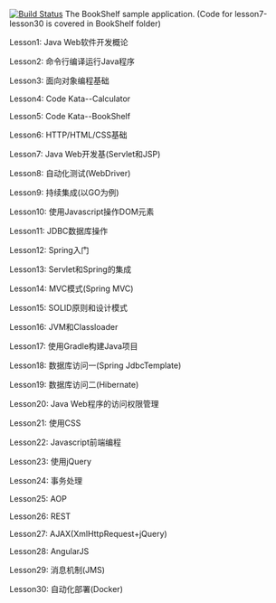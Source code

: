 [![Build Status](https://travis-ci.org/davenkin/BookShelf.svg?branch=master)](https://travis-ci.org/davenkin/BookShelf)
The BookShelf sample application. (Code for lesson7-lesson30 is covered in BookShelf folder)

Lesson1: Java Web软件开发概论

Lesson2: 命令行编译运行Java程序

Lesson3: 面向对象编程基础

Lesson4: Code Kata--Calculator

Lesson5: Code Kata--BookShelf

Lesson6: HTTP/HTML/CSS基础

Lesson7: Java Web开发基(Servlet和JSP)

Lesson8: 自动化测试(WebDriver)

Lesson9: 持续集成(以GO为例)

Lesson10: 使用Javascript操作DOM元素

Lesson11: JDBC数据库操作

Lesson12: Spring入门

Lesson13: Servlet和Spring的集成

Lesson14: MVC模式(Spring MVC)

Lesson15: SOLID原则和设计模式

Lesson16: JVM和Classloader

Lesson17: 使用Gradle构建Java项目

Lesson18: 数据库访问一(Spring JdbcTemplate)

Lesson19: 数据库访问二(Hibernate)

Lesson20: Java Web程序的访问权限管理

Lesson21: 使用CSS

Lesson22: Javascript前端编程

Lesson23: 使用jQuery

Lesson24: 事务处理

Lesson25: AOP

Lesson26: REST

Lesson27: AJAX(XmlHttpRequest+jQuery)

Lesson28: AngularJS

Lesson29: 消息机制(JMS)

Lesson30: 自动化部署(Docker)
